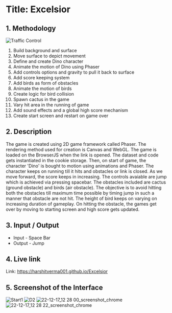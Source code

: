 
# **Title: Excelsior**


## **1. Methodology**
![Traffic Control](https://user-images.githubusercontent.com/57209062/208229719-a134a491-752e-4d32-b54f-4d3e3533b745.png)

1. Build background and surface
2. Move surface to depict movement
3. Define and create Dino character
4. Animate the motion of Dino using Phaser
5. Add controls options and gravity to pull it back to surface
6. Add score keeping system
7. Add birds as form of obstacles
8. Animate the motion of birds
9. Create logic for bird collision
10. Spawn cactus in the game
11. Vary hit area in the running of game
12. Add sound effects and a global high score mechanism
13. Create start screen and restart on game over


## **2. Description**
The game is created using 2D game framework called Phaser. The rendering method used for creation is Canvas and WebGL. The game is loaded on the BrowserJS when the link is opened. The dataset and code gets instantiated in the cookie storage. Then, on start of game, the character 'Dino' is bought to motion using animations and Phaser. The character keeps on running till it hits and obstacles or link is closed. As we move forward, the score keeps in increasing. The controls avaiable are jump which is achieved via pressing spacebar. The obstacles included are cactus (ground obstacle) and birds (air obstacle). The objective is to avoid hitting both the obstacles till maximum time possible by timing jump in such a manner that obstacle are not hit. The height of bird keeps on varying on increasing duration of gameplay. On hitting the obstacle, the games get over by moving to starting screen and high score gets updated.




## **3. Input / Output**
* Input - Space Bar
* Output - Jump


## **4. Live link**
Link: https://harshitverma001.github.io/Excelsior


## **5. Screenshot of the Interface**
![Start1](https://user-images.githubusercontent.com/57209062/208229914-3f33941a-9a24-4161-9384-226547eb5b10.jpg)
![D2](https://user-images.githubusercontent.com/57209062/208229921-47a30797-a395-4563-be69-becc80482d7c.jpg)
![22-12-17_12 28 00_screenshot_chrome](https://user-images.githubusercontent.com/57209062/208229925-e0538c1f-9e5c-4bbf-a0bb-a7215db54038.png)
![22-12-17_12 28 22_screenshot_chrome](https://user-images.githubusercontent.com/57209062/208229942-1a40f923-3371-4c64-9d49-e9f0e216797a.png)
